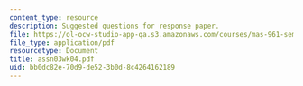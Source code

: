 ```yaml
---
content_type: resource
description: Suggested questions for response paper.
file: https://ol-ocw-studio-app-qa.s3.amazonaws.com/courses/mas-961-seminar-on-deep-engagement-fall-2004/bb0dc82e70d9de523b0d8c4264162189_assn03wk04.pdf
file_type: application/pdf
resourcetype: Document
title: assn03wk04.pdf
uid: bb0dc82e-70d9-de52-3b0d-8c4264162189
---
```

